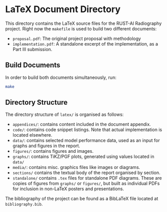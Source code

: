 # LaTeX Document Directory

This directory contains the LaTeX source files for the RUST-AI Radiography project. Right now the `makefile` is used to build two different documents:

* `proposal.pdf`: The original project proposal with methodology
* `implementation.pdf`: A standalone excerpt of the implementation, as a Part III submission.

## Build Documents

In order to build both documents simultaneously, run:

```bash
make
```

## Directory Structure

The directory structure of `latex/` is organised as follows:

* `appendices/`: contains content included in the document appendix.
* `code/`: contains code snippet listings. Note that actual implementation is located elsewhere.
* `data/`: contains selected model performance data, used as an input for graphs and figures in the report.
* `figures/`: contains figures and images.
* `graphs/`: contains TiKZ/PGF plots, generated using values located in `data/`
* `media/`: contains misc. graphics files like images or diagrams.
* `sections/` contains the textual body of the report organised by section.
* `standalone/` contains `.tex` files for standalone PDF diagrams. These are copies of figures from `graphs/` or `figures/`, but built as individual PDFs for inclusion in non-LaTeX posters and presentations.

The bibliography of the project can be found as a BibLaTeX file located at `bibliography.bib`.